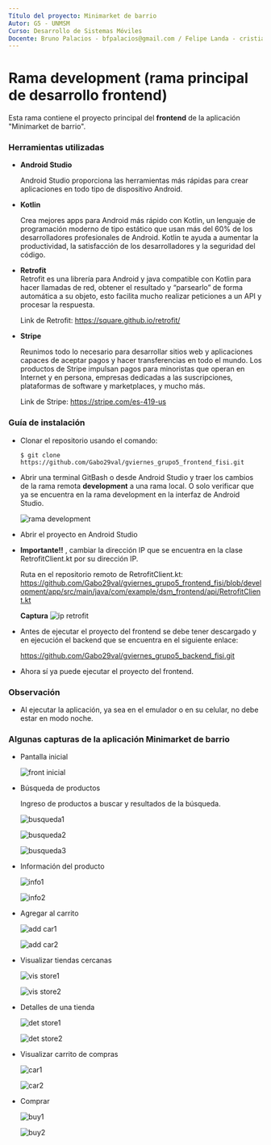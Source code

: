 ```yaml
---
Título del proyecto: Minimarket de barrio
Autor: G5 - UNMSM
Curso: Desarrollo de Sistemas Móviles
Docente: Bruno Palacios - bfpalacios@gmail.com / Felipe Landa - cristianlanda@java.com.pe
---
```


Rama development (rama principal de desarrollo frontend)
==
Esta rama contiene el proyecto principal del **frontend** de la aplicación "Minimarket de barrio".

### Herramientas utilizadas

*   **Android Studio**
 
    Android Studio proporciona las herramientas más rápidas para crear aplicaciones en todo tipo de dispositivo Android.
    
*   **Kotlin** 
    
    Crea mejores apps para Android más rápido con Kotlin, un lenguaje de programación moderno de tipo estático que usan más del 60% de los desarrolladores profesionales de         Android. Kotlin te ayuda a aumentar la productividad, la satisfacción de los desarrolladores y la seguridad del código.
  
*   **Retrofit**    
    Retrofit es una librería para Android y java compatible con Kotlin para hacer llamadas de red, obtener el resultado y “parsearlo” 
    de forma automática a su objeto, esto facilita mucho realizar peticiones a un API y procesar la respuesta.

    Link de Retrofit: https://square.github.io/retrofit/ 

*   **Stripe**
    
    Reunimos todo lo necesario para desarrollar sitios web y aplicaciones capaces de aceptar pagos y hacer transferencias en todo el mundo. 
    Los productos de Stripe impulsan pagos para minoristas que operan en Internet y en persona, empresas dedicadas a las suscripciones, 
    plataformas de software y marketplaces, y mucho más.
    
    Link de Stripe: https://stripe.com/es-419-us

### Guía de instalación

*   Clonar el repositorio usando el comando:

        $ git clone https://github.com/Gabo29val/gviernes_grupo5_frontend_fisi.git   
    
*   Abrir una terminal GitBash o desde Android Studio y traer los cambios de la rama remota **development** a una rama local.
    O solo verificar que ya se encuentra en la rama development en la interfaz de Android Studio.
    
    ![rama development](https://firebasestorage.googleapis.com/v0/b/minimarket-de-barrio.appspot.com/o/captura_rama_development.PNG?alt=media&token=01bc67a1-eee1-452e-a069-6173b7756edd)

*   Abrir el proyecto en Android Studio

*   **Importante!!** , cambiar la dirección IP que se encuentra en la clase RetrofitClient.kt por su dirección IP.
    
    Ruta en el repositorio remoto de RetrofitClient.kt:
    https://github.com/Gabo29val/gviernes_grupo5_frontend_fisi/blob/development/app/src/main/java/com/example/dsm_frontend/api/RetrofitClient.kt
    
    **Captura**
    ![ip retrofit](https://firebasestorage.googleapis.com/v0/b/minimarket-de-barrio.appspot.com/o/cambio_ip.PNG?alt=media&token=7febac64-de2e-46b6-a8ee-4a3f2c266ed7)

*   Antes de ejecutar el proyecto del frontend se debe tener descargado y en ejecución el backend que se encuentra en el siguiente enlace:
    
    https://github.com/Gabo29val/gviernes_grupo5_backend_fisi.git

*   Ahora sí ya puede ejecutar el proyecto del frontend.

### Observación

*   Al ejecutar la aplicación, ya sea en el emulador o en su celular, no debe estar en modo noche.

### Algunas capturas de la aplicación **Minimarket de barrio**

*   Pantalla inicial

    ![front inicial](https://firebasestorage.googleapis.com/v0/b/minimarket-de-barrio.appspot.com/o/front_1.PNG?alt=media&token=4ff0603a-90a0-4a87-b595-82d6bae852e3)

*   Búsqueda de productos
    
    Ingreso de productos a buscar y resultados de la búsqueda.
    
    ![busqueda1](https://firebasestorage.googleapis.com/v0/b/minimarket-de-barrio.appspot.com/o/busqueda1.PNG?alt=media&token=6127985b-a55f-48c9-b99b-27ae25f3fb84)
    
    ![busqueda2](https://firebasestorage.googleapis.com/v0/b/minimarket-de-barrio.appspot.com/o/busqueda2.PNG?alt=media&token=9a588d57-dbcb-471e-9557-806e1109745b)
    
    ![busqueda3](https://firebasestorage.googleapis.com/v0/b/minimarket-de-barrio.appspot.com/o/busqueda3.PNG?alt=media&token=3f9b5bc4-3ed6-4b51-ad32-e9d18f11b12c)

*   Información del producto
    
    ![info1](https://firebasestorage.googleapis.com/v0/b/minimarket-de-barrio.appspot.com/o/info_prod_1.PNG?alt=media&token=1b00d37f-1670-4022-98e1-116426103b7f)
    
    ![info2](https://firebasestorage.googleapis.com/v0/b/minimarket-de-barrio.appspot.com/o/info_prod_2.PNG?alt=media&token=b927a6c7-2643-4b9f-a709-35c224930a8e)

*   Agregar al carrito
    
    ![add car1](https://firebasestorage.googleapis.com/v0/b/minimarket-de-barrio.appspot.com/o/add_carrito_1.PNG?alt=media&token=453a01a0-5982-4b45-885f-f80fc3ffa5a8)
    
    ![add car2](https://firebasestorage.googleapis.com/v0/b/minimarket-de-barrio.appspot.com/o/add_carrito_2.PNG?alt=media&token=d6906306-8533-44c4-bd98-cea7d2afdb61)

*   Visualizar tiendas cercanas

    ![vis store1](https://firebasestorage.googleapis.com/v0/b/minimarket-de-barrio.appspot.com/o/visualizar_tiendas_1.PNG?alt=media&token=80efffc3-3b6f-4149-a542-e48dbbc01aa5)
    
    ![vis store2](https://firebasestorage.googleapis.com/v0/b/minimarket-de-barrio.appspot.com/o/visualizar_tiendas_2.PNG?alt=media&token=5473c7b2-7924-41ab-b3a6-f1705665410a)

*   Detalles de una tienda
 
    ![det store1](https://firebasestorage.googleapis.com/v0/b/minimarket-de-barrio.appspot.com/o/detalles_tienda_1.PNG?alt=media&token=b9ee3151-533f-4587-ab32-ea8502a262c4)
    
    ![det store2](https://firebasestorage.googleapis.com/v0/b/minimarket-de-barrio.appspot.com/o/detalles_tienda_2.PNG?alt=media&token=306e8933-353a-449e-84ac-cba83f63a4b8)

*   Visualizar carrito de compras

    ![car1](https://firebasestorage.googleapis.com/v0/b/minimarket-de-barrio.appspot.com/o/carrito_1.PNG?alt=media&token=7f1912e7-deec-42de-ada5-9699687bf83e)
    
    ![car2](https://firebasestorage.googleapis.com/v0/b/minimarket-de-barrio.appspot.com/o/carrito_2.PNG?alt=media&token=afc359b8-04cb-42ee-8e20-a4bfd4cf52a4)

*   Comprar

    ![buy1](https://firebasestorage.googleapis.com/v0/b/minimarket-de-barrio.appspot.com/o/pago_1.PNG?alt=media&token=f315ecaf-679c-4152-8c7b-896a05739fb0)
    
    ![buy2](https://firebasestorage.googleapis.com/v0/b/minimarket-de-barrio.appspot.com/o/pago_2.PNG?alt=media&token=ae083af5-a918-4dda-8a08-b538b1afad18)

